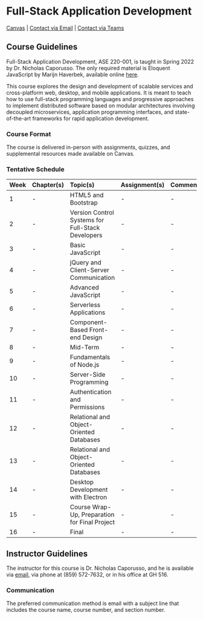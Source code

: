 # Full-Stack Application Development

[Canvas](https://nku.instructure.com/courses/47643) | [Contact via Email](mailto:caporusson1@nku.edu) | 
[Contact via Teams](https://teams.microsoft.com/l/chat/0/0?users=caporusson1@nku.edu)

## Course Guidelines

Full-Stack Application Development, ASE 220-001, is taught in Spring 2022 by Dr. Nicholas Caporusso. The only required 
material is Eloquent JavaScript by Marijn Haverbek, available online [here](https://eloquentjavascript.net/).

This course explores the design and development of scalable services and cross-platform web, desktop, and mobile 
applications. It is meant to teach how to use full-stack programming languages and progressive approaches to implement 
distributed software based on modular architectures involving decoupled microservices, application programming 
interfaces, and state-of-the-art frameworks for rapid application development.

### Course Format

The course is delivered in-person with assignments, quizzes, and supplemental resources made available on Canvas.

### Tentative Schedule

| Week | Chapter(s) | Topic(s)                                          | Assignment(s) | Comment(s) |
|:-----|:-----------|:--------------------------------------------------|:--------------|:-----------|
| 1    | -          | HTML5 and Bootstrap                               | -             | -          |
| 2    | -          | Version Control Systems for Full-Stack Developers | -             | -          |
| 3    | -          | Basic JavaScript                                  | -             | -          |
| 4    | -          | jQuery and Client-Server Communication            | -             | -          |
| 5    | -          | Advanced JavaScript                               | -             | -          |
| 6    | -          | Serverless Applications                           | -             | -          |
| 7    | -          | Component-Based Front-end Design                  | -             | -          |
| 8    | -          | Mid-Term                                          | -             | -          |
| 9    | -          | Fundamentals of Node.js                           | -             | -          |
| 10   | -          | Server-Side Programming                           | -             | -          |
| 11   | -          | Authentication and Permissions                    | -             | -          |
| 12   | -          | Relational and Object-Oriented Databases          | -             | -          |
| 13   | -          | Relational and Object-Oriented Databases          | -             | -          |
| 14   | -          | Desktop Development with Electron                 | -             | -          |
| 15   | -          | Course Wrap-Up, Preparation for Final Project     | -             | -          |
| 16   | -          | Final                                             | -             | -          |

## Instructor Guidelines

The instructor for this course is Dr. Nicholas Caporusso, and he is available via [email](mailto:caporusson1@nku.edu), 
via phone at (859) 572-7632, or in his office at GH 516.

### Communication

The preferred communication method is email with a subject line that includes the course name, course number, and 
section number.